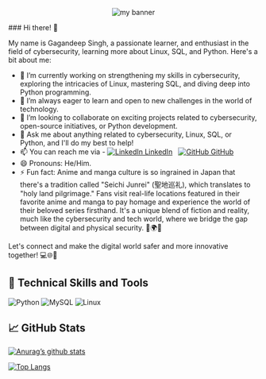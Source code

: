 <p align="center">
  <img src="https://github.com/oberoigagan9/assets/47354967/8f244305-912c-41ce-aa11-dc8845ac0dc3" alt="my banner"></a>
</p>
### Hi there! 👋

My name is Gagandeep Singh, a passionate learner, and enthusiast in the field of cybersecurity, learning more about Linux, SQL, and Python. Here's a bit about me:
- 🔭 I’m currently working on strengthening my skills in cybersecurity, exploring the intricacies of Linux, mastering SQL, and diving deep into Python programming.
- 🌱 I’m always eager to learn and open to new challenges in the world of technology.
- 👯 I’m looking to collaborate on exciting projects related to cybersecurity, open-source initiatives, or Python development.
- 💬 Ask me about anything related to cybersecurity, Linux, SQL, or Python, and I'll do my best to help!
- 📫 You can reach me via -
[![LinkedIn](https://i.stack.imgur.com/gVE0j.png) LinkedIn](https://www.linkedin.com/in/oberoigagan)
&nbsp;
[![GitHub](https://i.stack.imgur.com/tskMh.png) GitHub](https://github.com/oberoigagan9)
- 😄 Pronouns: He/Him.
&nbsp;
- ⚡ Fun fact: Anime and manga culture is so ingrained in Japan that there's a tradition called "Seichi Junrei" (聖地巡礼), which translates to "holy land pilgrimage." Fans visit real-life locations featured in their favorite anime and manga to pay homage and experience the world of their beloved series firsthand. It's a unique blend of fiction and reality, much like the cybersecurity and tech world, where we bridge the gap between digital and physical security. 🌸🌍✨

Let's connect and make the digital world safer and more innovative together! 💻🌐🐍

## 💼 Technical Skills and Tools

![Python](https://img.shields.io/badge/python-3670A0?style=for-the-badge&logo=python&logoColor=ffdd54)
![MySQL](https://img.shields.io/badge/mysql-%2300f.svg?style=for-the-badge&logo=mysql&logoColor=white)
![Linux](https://img.shields.io/badge/Linux-FCC624?style=for-the-badge&logo=linux&logoColor=black)

## 📈 GitHub Stats 

[![Anurag’s github stats](https://github-readme-stats.vercel.app/api?username=oberoigagan9)](https://github.com/oberoigagan9)

[![Top Langs](https://github-readme-stats.vercel.app/api/top-langs/?username=oberoigagan9&layout=compact)](https://github.com/oberoigagan9)

